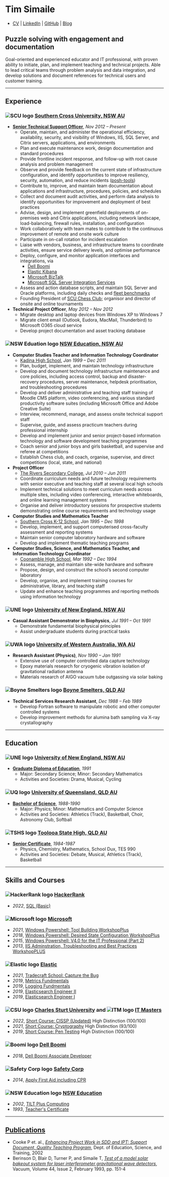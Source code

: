 # Tim Simaile

 * [CV](https://tsimaile.github.io/cv/) | [LinkedIn](https://www.linkedin.com/in/tsimaile/) | [GitHub](https://github.com/tsimaile/) | [Blog](https://tsimaile.github.io/blog/)
 
## Puzzle solving with engagement and documentation

Goal-oriented and experienced educator and IT professional, with proven ability to initiate, plan, and implement teaching and technical projects. Able to lead critical teams through problem analysis and data integration, and develop solutions and document references for technical users and customer training. 

----
## **Experience**

### **![SCU logo](https://tsimaile.github.io/cv/assets/images/logo_16_scu.png) [Southern Cross University, NSW AU](https://www.scu.edu.au/)**
* **[Senior Technical Support Officer](https://www.scu.edu.au/about/contacts/staff-directory/staff/34442.php)**, *Nov 2012 – Present*
    * Operate, maintain, and administer the operational efficiency, availability, security, and visibility of Windows, IIS, SQL Server, and Citrix servers, applications, and environments
    * Plan and execute maintenance work, design documentation and standard procedures
    * Provide frontline incident response, and follow-up with root cause analysis and problem management
    * Observe and provide feedback on the current state of infrastructure configuration, and identify opportunities to improve resiliency, security, automation, and reduce incidents ([posh-tools](https://github.com/tsimaile/posh-tools))
    * Contribute to, improve, and maintain team documentation about applications and infrastructure, procedures, policies, and schedules
    * Collect and document audit activities, and perform data analysis to identify opportunities for improvement and deployment of best practices
    * Advise, design, and implement greenfield deployments of on-premises web and Citrix applications, including network landscape, load-balancing, firewall rules, installation, and configuration
    * Work collaboratively with team mates to contribute to the continuous improvement of remote and onsite work culture
    * Participate in on-call rotation for incident escalation
    * Liaise with vendors, business, and infrastructure teams to coordinate activities, ensure service delivery levels, and optimise performance
    * Deploy, configure, and monitor application interfaces and integrations, via
        * [Dell Boomi](https://boomi.com/)
        * [Elastic Kibana](https://www.elastic.co/kibana/)
        * [Microsoft BizTalk](https://partner.microsoft.com/en-au/solutions/microsoft-biztalk-server)
        * [Microsoft SQL Server Integration Services](https://docs.microsoft.com/en-us/sql/integration-services/sql-server-integration-services?view=sql-server-ver15)
    * Assess and action database scripts, and maintain SQL Server and Oracle platforms, including daily checks and [fleet benchmarks](https://github.com/tsimaile/posh-tools/tree/main/benchmark)
    * Founding President of [SCU Chess Club](https://www.chess.com/club/southern-cross-university-chess-club); organisor and director of onsite and online tournaments
* **Technical Project Officer**, *May 2012 – Nov 2012*
    * Migrate desktop and laptop devices from Windows XP to Windows 7
    * Migrate client email (Outlook, Eudora, MacMail, Thunderbird) to Microsoft O365 cloud service
    * Develop project documentation and asset tracking database

### **![NSW Eduation logo](https://tsimaile.github.io/cv/assets/images/logo_16_nswedu.png) [NSW Education, NSW AU](https://www.education.nsw.gov.au/)**
* **Computer Studies Teacher and Information Technology Coordinator**
    * [Kadina High School](https://kadina-h.schools.nsw.gov.au/), *Jan 1999 – Dec 2011*
    * Plan, budget, implement, and maintain technology infrastructure
    * Develop and document technology infrastructure maintenance and core policies, including access control, backup and disaster-recovery procedures, server maintenance, helpdesk prioritisation, and troubleshooting procedures
    * Develop and deliver administrative and teaching staff training of  Moodle CMS platform, video conferencing, and various standard productivity software suites (including Microsoft Office and Adobe Creative Suite)
    * Interview, recommend, manage, and assess onsite technical support staff
    * Supervise, guide, and assess practicum teachers during professional internship
    * Develop and implement junior and senior project-­based information technology and software development teaching programmes
    * Coach senior and junior boys and girls basketball, and supervise and referee at competitions
    * Establish Chess club, and coach, organise, supervise, and direct competitions (local, state, and national)
* **Project Officer**
    * [The Rivers Secondary College](https://therivers.schools.nsw.gov.au/), *Jul 2010 – Jun 2011*
    * Coordinate curriculum needs and future technology requirements with senior executive and teaching staff at several local high schools
    * Implement technical solutions to meet curriculum needs across multiple sites, including video conferencing, interactive whiteboards, and online learning management systems
    * Organise and deliver introductory sessions for prospective students demonstrating online course requirements and technology usage
* **Computer Studies and Mathematics Teacher**
    * [Southern Cross K-12 School](https://sthcross-c.schools.nsw.gov.au/), *Jan 1995 – Dec 1998*
    * Develop, implement, and support computerised cross­-faculty assessment and reporting systems
    * Maintain senior computer laboratory hardware and software
    * Develop and implement thematic teaching programs
* **Computer Studies, Science, and Mathematics Teacher, and Information Technology Coordinator**
    * [Coonamble High School](https://coonamble-h.schools.nsw.gov.au/), *Mar 1992 – Dec 1994*
    * Assess, manage, and maintain site­-wide hardware and software
    * Propose, design, and construct the school’s second computer laboratory
    * Develop, organise, and implement training courses for administrative, library, and teaching staff
    * Update and enhance teaching programmes and reporting methods using information technology

### **![UNE logo](https://tsimaile.github.io/cv/assets/images/logo_16_une.png) [University of New England, NSW AU](https://www.une.edu.au/)**
* **Casual Assistant Demonstrator in Biophysics**, *Jul 1991 – Oct 1991*
    * Demonstrate fundamental biophysical principles 
    * Assist undergraduate students during practical tasks

### **![UWA logo](https://tsimaile.github.io/cv/assets/images/logo_16_uwa.png) [University of Western Australia, WA AU](https://www.uwa.edu.au/)**
* **Research Assistant (Physics)**, *Nov 1990 – Jan 1991*
    * Extensive use of computer controlled data capture technology
    * Epoxy materials research for cryogenic vibration isolation of gravitational radiation antenna
    * Materials research of AIGO vacuum tube outgassing via solar baking

### **![Boyne Smelters logo](https://tsimaile.github.io/cv/assets/images/logo_16_bsl.png) [Boyne Smelters, QLD AU](https://en.wikipedia.org/wiki/Boyne_Smelters)**
* **Technical Services Research Assistant**, *Dec 1988 – Feb 1989*
    * Develop Fortran software to manipulate robotic and other computer controlled systems
    * Develop improvement methods for alumina bath sampling via X-­ray crystallography

----
## Education

### **![UNE logo](https://tsimaile.github.io/cv/assets/images/logo_16_une.png) [University of New England, NSW AU](https://www.une.edu.au/)**
* **[Graduate Diploma of Education](https://tsimaile.github.io/cv/assets/pdf/19920326-UNE_GradDipEd.pdf)**, *1991*
    * Major: Secondary Science; Minor: Secondary Mathematics
    * Activities and Societies: Drama, Musical, Cycling

### **![UQ logo](https://tsimaile.github.io/cv/assets/images/logo_16_uq.png) [University of Queensland, QLD AU](https://uq.edu.au/)**
* **[Bachelor of Science](https://tsimaile.github.io/cv/assets/pdf/19901217-UQ_Bachelor_of_Science.pdf)**, *1988-1990*
    * Major: Physics; Minor: Mathematics and Computer Science
    * Activities and Societies: Athletics (Track), Basketball, Choir, Astronomy Club, Softball

### **![TSHS logo](https://tsimaile.github.io/cv/assets/images/logo_16_tshs.png) [Toolooa State High, QLD AU](https://toolooashs.eq.edu.au/)**
* **[Senior Certificate](https://tsimaile.github.io/cv/assets/pdf/19871112-BSSQLD_Senior_Certificate.pdf)**, *1984-1987*
    * Physics, Chemistry, Mathematics, School Dux, TES 990
    * Activities and Societies: Debate, Musical, Athletics (Track), Basketball

----
## Skills and Courses

### **![HackerRank logo](https://tsimaile.github.io/cv/assets/images/logo_16_hackerrank.png) [HackerRank](https://www.hackerrank.com/tsimaile)**
* *2022*, [SQL (Basic)](https://www.hackerrank.com/certificates/b58a7b131f19)

### **![Microsoft logo](https://tsimaile.github.io/cv/assets/images/logo_16_microsoft.png) [Microsoft](https://www.microsoft.com/)**
* *2021*, [Windows Powershell: Tool Building WorkshopPlus](https://tsimaile.github.io/cv/assets/pdf/20210520-MS_Windows_PowerShell_Tool_Building_WorkShopPlus.pdf)
* *2018*, [Windows Powershell: Desired State Configuration WorkshopPlus](https://tsimaile.github.io/cv/assets/pdf/20180406-MS_Windows_Powershell_DSC_WorkShopPlus.pdf)
* *2015*, [Windows Powershell: V4.0 for the IT Professional (Part 2)](https://tsimaile.github.io/cv/assets/pdf/20150326-MS_Windows_Powershell_v4.0_Part2_WorkShopPlus.pdf)
* *2013*, [IIS Adminstration, Troubleshooting and Best Practices WorkshopPLUS](https://tsimaile.github.io/cv/assets/pdf/20131024-MS_IIS_Administration_WorkShopPlus.pdf)

### **![Elastic logo](https://tsimaile.github.io/cv/assets/images/logo_16_elastic.png) [Elastic](https://www.elastic.co/training/)**
* *2021*, [Tradecraft School: Capture the Bug](https://tsimaile.github.io/cv/assets/pdf/20210819-Elastic_Tradecraft_School-Capture_The_Bug-Tim_Simaile.pdf)
* *2019*, [Metrics Fundmentals](https://tsimaile.github.io/cv/assets/pdf/20191028-Elastic_Metrics_Fundamentals.pdf)
* *2019*, [Logging Fundmentals](https://tsimaile.github.io/cv/assets/pdf/20191010-Elastic_Logging_Fundamentals.pdf)
* *2019*, [Elasticsearch Engineer II](https://tsimaile.github.io/cv/assets/pdf/20190926-Elastic_Engineer_2.pdf)
* *2019*, [Elasticsearch Engineer I](https://tsimaile.github.io/cv/assets/pdf/20190808-Elastic_Engineer_1.pdf)

### **![CSU logo](https://tsimaile.github.io/cv/assets/images/logo_16_csu.png) [Charles Sturt University](https://www.csu.edu.au/) and ![ITM logo](https://tsimaile.github.io/cv/assets/images/logo_16_itm.png) [IT Masters](https://itmasters.edu.au/)**
* *2022*, [Short Course: CISSP (Updated)](https://tsimaile.github.io/cv/assets/pdf/20220220-CISSP_(Updated)_Certificate_of_Achievement.pdf) High Distinction (100/100)
* *2021*, [Short Course: Cryptography](https://tsimaile.github.io/cv/assets/pdf/20211029-CSU_Cryptography_Certificate_of_Achievement.pdf) High Distinction (93/100)
* *2019*, [Short Course: Pen Testing](https://tsimaile.github.io/cv/assets/pdf/20190317-CSU_Pen_Testing_Certificate_of_Achievement.pdf) High Distinction (100/100)

### **![Boomi logo](https://tsimaile.github.io/cv/assets/images/logo_16_boomi.png) [Dell Boomi](https://boomi.com/services/training/)**
* *2018*, [Dell Boomi Associate Developer](https://tsimaile.github.io/cv/assets/pdf/20181008-Dell_Boomi_Associate_Developer.pdf)

### **![Safety Corp logo](https://tsimaile.github.io/cv/assets/images/logo_16_safetycorp.png) [Safety Corp](https://www.safetycorp.com.au/)**
* *2014*, [Apply First Aid including CPR](https://tsimaile.github.io/cv/assets/pdf/20140320-SafetyCorp_First_Aid_CPR.pdf)

### **![NSW Education logo](https://tsimaile.github.io/cv/assets/images/logo_16_nswedu.png) [NSW Education](https://www.education.nsw.gov.au/)**
* *2002*, [TILT Plus Computing](https://tsimaile.github.io/cv/assets/pdf/20020601-NSWDET_TILT_Plus_Computing.pdf)
* *1993*, [Teacher's Certificate](https://tsimaile.github.io/cv/assets/pdf/19931118-NSWDSE_Teachers_Certificate.pdf)

----
## [Publications](https://scholar.google.com/citations?user=PNbH0mIAAAAJ&hl=en&oi=ao)
* Cooke P et. al., *[Enhancing Project Work in SDD and IPT: Support Document, Quality Teaching Program](https://catalogue.nla.gov.au/Record/2240071)*, Dept. of Education, Science, and Training, 2002
* Berinson D, Blair D, Turner P, and Simaile T, *[Test of a model solar bakeout system for laser interferometer gravitational wave detectors](https://www.sciencedirect.com/science/article/abs/pii/0042207X9390364G)*, Vacuum, Volume 44, Issue 2, February 1993, pp. 151-4
